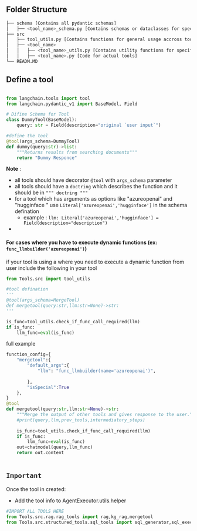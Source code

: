 
## Folder Structure

```bash
├── schema [Contains all pydantic schemas]
│   ├── <tool_name>_schema.py [Contains schemas or dataclasses for specific tool]
├── src
│   ├── tool_utils.py [Contains functions for general usage accross tools]
│   ├── <tool_name>
│   │   ├── <tool_name>_utils.py [Contains utility functions for specific tool]
│   │   ├── <tool_name>.py [Code for actual tools]
└── READM.MD
```

## Define a tool

```python

from langchain.tools import tool
from langchain.pydantic_v1 import BaseModel, Field

# Difine Schema for Tool
class DummyTool(BaseModel):
    query: str = Field(description="original `user input`")

#define the tool
@tool(args_schema=DummyTool)
def dummy(query:str)->list:
    """Returns results from searching documents"""
    return "Dummy Responce"
```

**Note** : 
- all tools should have decorator `@tool` with `args_schema` parameter
- all tools should have a `doctring` which describes the function and it should be in `""" doctring """`
- for a tool which has arguments as options like "azureopenai" and "hugginface " use `Literal['azureopenai','hugginface']` in the schema defination
  - example : `llm: Literal['azureopenai','hugginface'] = Field(description="description")`
- 

#### For cases where you have to execute dynamic functions (ex: `func_llmbuilder('azureopenai')`)
if your tool is using a where you need to execute a dynamic function from user include the following in your tool

```python
from Tools.src import tool_utils

#tool defination
'''
@tool(args_schema=MergeTool)
def mergetool(query:str,llm:str=None)->str:
'''

is_func=tool_utils.check_if_func_call_required(llm) 
if is_func:
    llm_func=eval(is_func)
```

full example

```python
function_config={
    "mergetool":{
        "default_args":{
            "llm": "func_llmbuilder(name='azureopenai')",
            
        },
        "isSpecial":True
    },
}
@tool
def mergetool(query:str,llm:str=None)->str:
    """Merge the output of other tools and gives response to the user."""
    #print(query,llm,prev_tools,intermediatory_steps)
    
    is_func=tool_utils.check_if_func_call_required(llm)
    if is_func:
        llm_func=eval(is_func)
    out=chatmodel(query,llm_func)
    return out.content
    
```


## `Important`

Once the tool in created:
- Add the tool info to AgentExecutor.utils.helper

```python
#IMPORT ALL TOOLS HERE
from Tools.src.rag.rag_tools import rag,kg_rag,mergetool
from Tools.src.structured_tools.sql_tools import sql_generator,sql_executor


```